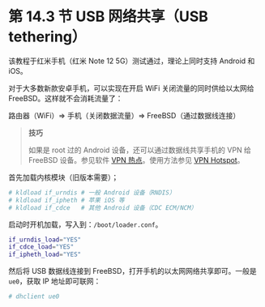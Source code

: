 # 第 14.3 节 USB 网络共享（USB tethering）

该教程于红米手机（红米 Note 12 5G）测试通过，理论上同时支持 Android 和 iOS。

对于大多数新款安卓手机，可以实现在开启 WiFi 关闭流量的同时供给以太网给 FreeBSD。这样就不会消耗流量了：

路由器（WiFi）⇒ 手机（关闭数据流量）⇒ FreeBSD（通过数据线连接）

>**技巧**
>
>如果是 root 过的 Android 设备，还可以通过数据线共享手机的 VPN 给 FreeBSD 设备。参见软件 [VPN 热点](https://play.google.com/store/apps/details?id=be.mygod.vpnhotspot&hl=zh&pli=1)。使用方法参见 [VPN Hotspot](https://docs.cloud-atlas.io/discovery/android/hack/vpn_hotspot.html)。

首先加载内核模块（旧版本需要）；

```sh
# kldload if_urndis # 一般 Android 设备（RNDIS）
# kldload if_ipheth # 苹果 iOS 等
# kldload if_cdce   # 其他 Android 设备（CDC ECM/NCM）
```

启动时开机加载，写入到：`/boot/loader.conf`。

```sh
if_urndis_load="YES"
if_cdce_load="YES"
if_ipheth_load="YES"
```

然后将 USB 数据线连接到 FreeBSD，打开手机的以太网网络共享即可。一般是 `ue0`，获取 IP 地址即可联网：

```sh
# dhclient ue0
```

